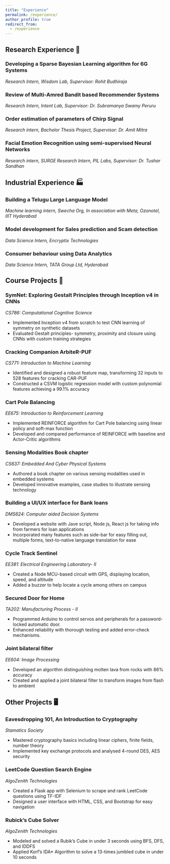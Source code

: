 ```yaml
---
title: "Experience"
permalink: /experience/
author_profile: true
redirect_from:
  - /experience
---
```


## Research Experience 🔬
### Developing a Sparse Bayesian Learning algorithm for 6G Systems
*Research Intern, Wisdom Lab, Supervisor: Rohit Budhiraja*

###  Review of Multi-Amred Bandit based Recommender Systems
*Research Intern, Intent Lab, Supervisor: Dr. Subramanya Swamy Peruru*


###  Order estimation of parameters of Chirp Signal
*Research intern, Bachelor Thesis Project, Supervisor: Dr. Amit Mitra*


###  Facial Emotion Recognition using semi-supervised Neural Networks
*Research intern, SURGE Research Intern, PIL Labs, Supervisor: Dr. Tushar Sandhan*



## Industrial Experience 🏭
### Building a Telugu Large Language Model
*Machine learning intern, Swecha Org, In association with Meta, Ozonotel, IIIT Hyderabad*


### Model development for Sales prediction and Scam detection
*Data Science Intern, Encryptix Technologies*

 
### Consumer behaviour using Data Analytics
*Data Science Intern, TATA Group Ltd, Hyderabad*


## Course Projects 📝
### SymNet: Exploring Gestalt Principles through Inception v4 in CNNs
*CS786: Computational Cognitive Science*
- Implemented Inception v4 from scratch to test CNN learning of symmetry on synthetic datasets
- Evaluated Gestalt principles- symmetry, proximity and closure using CNNs with custom training strategies

### Cracking Companion ArbiteR-PUF
*CS771: Introduction to Machine Learning*
- Identified and designed a robust feature map, transforming 32 inputs to 528 features for cracking CAR-PUF
- Constructed a CSVM logistic regression model with custom polynomial features achieving a 99.1% accuracy

### Cart Pole Balancing
*EE675: Introduction to Reinforcement Learning*
- Implemented REINFORCE algorithm for Cart Pole balancing using linear policy and soft-max function
- Developed and compared performance of REINFORCE with baseline and Actor-Critic algorithms

### Sensing Modalities Book chapter
*CS637: Embedded And Cyber Physical Systems*
- Authored a book chapter on various sensing modalities used in embedded systems
- Developed innovative examples, case studies to illustrate sensing technology

### Building a UI/UX interface for Bank loans
*DMS624: Computer aided Decision Systems*
- Developed a website with Jave script, Node js, React js for taking info from farmers for loan applications
- Incorporated many features such as side-bar for easy filling out, multiple forms, text-to-native language translation for ease

###  Cycle Track Sentinel
*EE381: Electrical Engineering Laboratory- II*
- Created a Node MCU-based circuit with GPS, displaying location, speed, and altitude
- Added a buzzer to help locate a cycle among others on campus

###  Secured Door for Home
*TA202: Manufacturing Process - II*
- Programmed Arduino to control servos and peripherals for a password-locked automatic door.
- Enhanced reliability with thorough testing and added error-check mechanisms.

###  Joint bilateral filter
*EE604: Image Processing*
- Developed an algorithm distinguishing molten lava from rocks with 86% accuracy
- Created and applied a joint bilateral filter to transform images from flash to ambient

## Other Projects 🖥️
###  Eavesdropping 101, An Introduction to Cryptography
*Stamatics Society*
- Mastered cryptography basics including linear ciphers, finite fields, number theory
- Implemented key exchange protocols and analysed 4-round DES, AES security

###  LeetCode Question Search Engine
*AlgoZenith Technologies*
- Created a Flask app with Selenium to scrape and rank LeetCode questions using TF-IDF
- Designed a user interface with HTML, CSS, and Bootstrap for easy navigation

###  Rubick’s Cube Solver
*AlgoZenith Technologies*
- Modeled and solved a Rubik’s Cube in under 3 seconds using BFS, DFS, and IDDFS
- Applied Korf’s IDA* Algorithm to solve a 13-times jumbled cube in under 10 seconds


